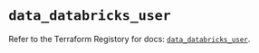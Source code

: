 # `data_databricks_user`

Refer to the Terraform Registory for docs: [`data_databricks_user`](https://registry.terraform.io/providers/databricks/databricks/1.18.0/docs/data-sources/user).
